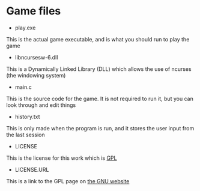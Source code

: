 # Game files

- play.exe

This is the actual game executable, and is what you should run to play the game

- libncursesw-6.dll

This is a Dynamically Linked Library (DLL) which allows the use of ncurses (the windowing system)

- main.c

This is the source code for the game. It is not required to run it, but you can look through and edit things

- history.txt

This is only made when the program is run, and it stores the user input from the last session

- LICENSE

This is the license for this work which is [GPL](https://www.gnu.org/licenses/gpl-3.0.txt)

- LICENSE.URL

This is a link to the GPL page on [the GNU website](https://gnu.org/)